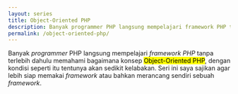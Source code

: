 ```yaml
---
layout: series
title: Object-Oriented PHP
description: Banyak programmer PHP langsung mempelajari framework PHP tanpa terlebih dahulu memahami bagaimana konsep Object-Oriented PHP, dengan kondisi seperti itu tentunya akan sedikit kelabakan. Seri ini saya sajikan agar lebih siap memakai framework atau bahkan merancang sendiri sebuah framework.
permalink: /object-oriented-php/
---
```


Banyak _programmer_ PHP langsung mempelajari _framework PHP_ tanpa terlebih dahulu memahami bagaimana konsep <mark>Object-Oriented PHP</mark>, dengan kondisi seperti itu tentunya akan sedikit kelabakan. Seri ini saya sajikan agar lebih siap memakai _framework_ atau bahkan merancang sendiri sebuah _framework_.